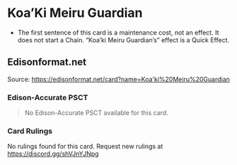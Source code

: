 # Koa’Ki Meiru Guardian

*   The first sentence of this card is a maintenance cost, not an effect. It does not start a Chain. “Koa’ki Meiru Guardian’s” effect is a Quick Effect.

## Edisonformat.net

Source: https://edisonformat.net/card?name=Koa'ki%20Meiru%20Guardian

### Edison-Accurate PSCT

> No Edison-Accurate PSCT available for this card.

### Card Rulings

No rulings found for this card. Request new rulings at https://discord.gg/shVJnYJNpg
            